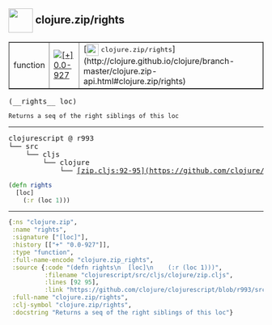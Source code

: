## <img width="48px" valign="middle" src="http://i.imgur.com/Hi20huC.png"> clojure.zip/rights

 <table border="1">
<tr>
<td>function</td>
<td><a href="https://github.com/cljsinfo/api-refs/tree/0.0-927"><img valign="middle" alt="[+] 0.0-927" src="https://img.shields.io/badge/+-0.0--927-lightgrey.svg"></a> </td>
<td>
[<img height="24px" valign="middle" src="http://i.imgur.com/1GjPKvB.png"> <samp>clojure.zip/rights</samp>](http://clojure.github.io/clojure/branch-master/clojure.zip-api.html#clojure.zip/rights)
</td>
</tr>
</table>

 <samp>
(__rights__ loc)<br>
</samp>

```
Returns a seq of the right siblings of this loc
```

---

 <pre>
clojurescript @ r993
└── src
    └── cljs
        └── clojure
            └── <ins>[zip.cljs:92-95](https://github.com/clojure/clojurescript/blob/r993/src/cljs/clojure/zip.cljs#L92-L95)</ins>
</pre>

```clj
(defn rights
  [loc]
    (:r (loc 1)))
```


---

```clj
{:ns "clojure.zip",
 :name "rights",
 :signature ["[loc]"],
 :history [["+" "0.0-927"]],
 :type "function",
 :full-name-encode "clojure.zip_rights",
 :source {:code "(defn rights\n  [loc]\n    (:r (loc 1)))",
          :filename "clojurescript/src/cljs/clojure/zip.cljs",
          :lines [92 95],
          :link "https://github.com/clojure/clojurescript/blob/r993/src/cljs/clojure/zip.cljs#L92-L95"},
 :full-name "clojure.zip/rights",
 :clj-symbol "clojure.zip/rights",
 :docstring "Returns a seq of the right siblings of this loc"}

```
